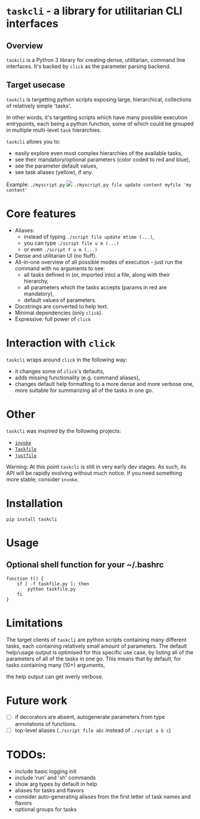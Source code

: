 # `taskcli` - a library for utilitarian CLI interfaces

## Overview
`taskcli` is a Python 3 library for creating dense, utilitarian, command line interfaces.
It's backed by `click` as the parameter parsing backend.

## Target usecase
`taskcli` is targetting python scripts exposing large, hierarchical, collections of relatively simple 'tasks'.

In other words, it's targetting scripts which have many possible execution entrypoints, each being a python function, some of which could be grouped in multiple multi-level `task` hierarchies.

`taskcli` allows you to:
- easily explore even most complex hierarchies of the available tasks,
- see their mandatory/optional parameters (color coded to red and blue),
- see the parameter default values,
- see task aliases (yellow), if any.

Example:
```./myscript.py```
![](docs/example-usage.jpg)
```./myscript.py file update content myfile 'my content'```

# Core features
- Aliases:
  - instead of typing `./script file update mtime (...)`,
  - you can type `./script file u m (...)`
  - or even `./script f u m (...)`
- Dense and utilitarian UI (no fluff).
- All-in-one overview of all possible modes of execution - just run the command with no arguments to see:
  - all tasks defined in (or, imported into) a file, along with their hierarchy,
  - all parameters which the tasks accepts (params in red are mandatory),
  - default values of parameters.
- Docstrings are converted to help text.
- Minimal dependencies (only `click`).
- Expressive: full power of `click`


# Interaction with `click`
`taskcli` wraps around `click` in the following way:
- it changes some of `click`'s defaults,
- adds missing functionality (e.g. command aliases),
- changes default help formatting to a more dense and more verbose one,
  more suitable for summarizing all of the tasks in one go.

# Other
`taskcli` was inspired by the following projects:
- [`invoke`](https://www.pyinvoke.org/)
- [`Taskfile`](https://taskfile.dev)
- [`justfile`](https://github.com/casey/just)

Warning: At this point `taskcli` is still in very early dev stages.
As such, its API will be rapidly evolving without much notice.
If you need something more stable, consider `invoke`.

# Installation
```pip install taskcli```
# Usage
## Optional shell function for your ~/.bashrc
```
function t() {
    if [ -f taskfile.py ]; then
        python taskfile.py
    fi
}
```

# Limitations
The target clients of `taskcli` are python scripts containing many different tasks, each
containing relatively small amount of parameters.
The default help/usage output is optimised for this specific use case, by listing all of the
parameters of all of the tasks in one go.
This means that by default, for tasks containing many (10+) arguments,

the help output can get overly verbose.
# Future work
- [ ] if decorators are absent, autogenerate parameters from type annotations of functions.
- [ ] top-level aliases (`./script file abc` instead of `./script a b c`)

# TODOs:
- include basic logging init
- include 'run' and 'sh' commands
- show arg types by default in help
- aliases for tasks and flavors
- consider auto-generating aliases from the first letter of task names and flavors
- optional groups for tasks
